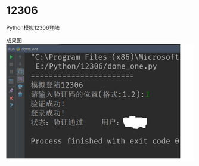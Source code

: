 # 12306
 Python模拟12306登陆

成果图
![result](https://github.com/JXiuFen/12306/blob/master/7.jpg?raw=true)
